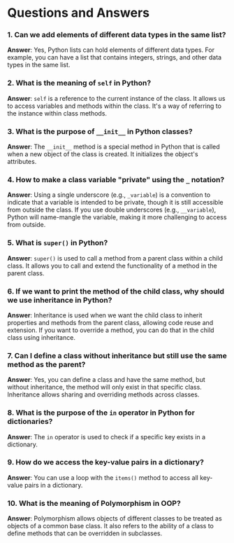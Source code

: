 # Questions and Answers

### 1. Can we add elements of different data types in the same list?
**Answer**: Yes, Python lists can hold elements of different data types. For example, you can have a list that contains integers, strings, and other data types in the same list.

### 2. What is the meaning of `self` in Python?
**Answer**: `self` is a reference to the current instance of the class. It allows us to access variables and methods within the class. It's a way of referring to the instance within class methods.

### 3. What is the purpose of `__init__` in Python classes?
**Answer**: The `__init__` method is a special method in Python that is called when a new object of the class is created. It initializes the object's attributes.

### 4. How to make a class variable "private" using the `_` notation?
**Answer**: Using a single underscore (e.g., `_variable`) is a convention to indicate that a variable is intended to be private, though it is still accessible from outside the class. If you use double underscores (e.g., `__variable`), Python will name-mangle the variable, making it more challenging to access from outside.

### 5. What is `super()` in Python?
**Answer**: `super()` is used to call a method from a parent class within a child class. It allows you to call and extend the functionality of a method in the parent class.

### 6. If we want to print the method of the child class, why should we use inheritance in Python?
**Answer**: Inheritance is used when we want the child class to inherit properties and methods from the parent class, allowing code reuse and extension. If you want to override a method, you can do that in the child class using inheritance.

### 7. Can I define a class without inheritance but still use the same method as the parent?
**Answer**: Yes, you can define a class and have the same method, but without inheritance, the method will only exist in that specific class. Inheritance allows sharing and overriding methods across classes.

### 8. What is the purpose of the `in` operator in Python for dictionaries?
**Answer**: The `in` operator is used to check if a specific key exists in a dictionary.

### 9. How do we access the key-value pairs in a dictionary?
**Answer**: You can use a loop with the `items()` method to access all key-value pairs in a dictionary.

### 10. What is the meaning of Polymorphism in OOP?
**Answer**: Polymorphism allows objects of different classes to be treated as objects of a common base class. It also refers to the ability of a class to define methods that can be overridden in subclasses.

